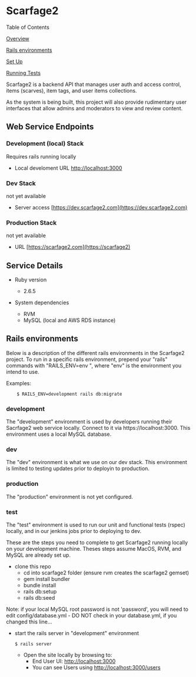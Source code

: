 # Scarfage2

Table of Contents


[Overview](#Overview)

[Rails environments](#RailsEnvironments)

[Set Up](#SetUp)

[Running Tests](#RunningTests)

<a name="Overview"/>

Scarfage2 is a backend API that manages user auth and access control, items (scarves), item tags, and user items collections.

As the system is being built, this project will also provide rudimentary user interfaces that allow admins and moderators to view and review content.

## Web Service Endpoints

### Development (local) Stack

Requires rails running locally

* Local develoment URL [http://localhost:3000](http://localhost:3000)

### Dev Stack

not yet available

* Server access [https://dev.scarfage2.com](https://dev.scarfage2.com)

### Production Stack

not yet available

* URL [https://scarfage2.com](https://scarfage2)

## Service Details

* Ruby version

  * 2.6.5

* System dependencies

  * RVM
  * MySQL (local and AWS RDS instance)


<a name="RailsEnvironments"/>

## Rails environments
Below is a description of the different rails environments in the Scarfage2 project.  To run in a specific rails environment, prepend your "rails" commands with "RAILS_ENV=env ", where "env" is the environment you intend to use.

Examples:
```
    $ RAILS_ENV=development rails db:migrate
```
### development
The "development" environment is used by developers running their Sacrfage2 web service locally.  Connect to it via https://localhost:3000. This environment uses a local MySQL database.
### dev
The "dev" environment is what we use on our dev stack. This environment is limited to testing updates prior to deployin to production.
### production
The "production" environment is not yet configured.
### test
The "test" environment is used to run our unit and functional tests (rspec) locally, and in our jenkins jobs prior to deploying to dev.

<a name="SetUp"/>

These are the steps you need to complete to get Scarfage2 running locally on your development machine. Theses steps assume MacOS, RVM, and MySQL are already set up.

* clone this repo
  * cd into scarfage2 folder (ensure rvm creates the scarfage2 gemset)
  * gem install bundler
  * bundle install
  * rails db:setup
  * rails db:seed

Note: if your local MySQL root password is not 'password', you will need to edit config/database.yml - DO NOT check in your database.yml, if you changed this line...

* start the rails server in "development" environment

  ~~~
  $ rails server
  ~~~

  * Open the site locally by browsing to:
    * End User UI: [http://localhost:3000](http://localhost:3000)
    * You can see Users using [http://localhost:3000/users](http://localhost:3000/users)


<a name="RunningTests"/>
